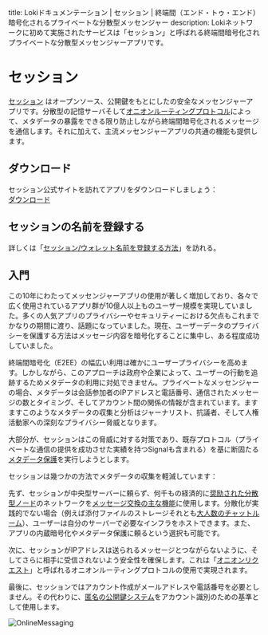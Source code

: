 title: Lokiドキュメンテーション | セッション | 終端間（エンド・トゥ・エンド）暗号化されるプライベートな分散型メッセンジャー
description: Lokiネットワークに初めて実施されたサービスは「セッション」と呼ばれる終端間暗号化されプライベートな分散型メッセンジャーアプリです。

# セッション

[セッション](https://getsession.org) はオープンソース、公開鍵をもとにしたの安全なメッセンジャーアプリです。分散型の記憶サーバそして[オニオンルーティングプロトコル](../infrastructure/#onion-requests)によって、メタデータの暴露をできる限り防止しながら終端間暗号化されるメッセージを通信します。それに加えて、主流メッセンジャーアプリの共通の機能も提供します。

## ダウンロード

セッション公式サイトを訪れてアプリをダウンロードしましょう：<br>
[ダウンロード](https://getsession.org)

## セッションの名前を登録する

詳しくは「[セッション/ウォレット名前を登録する方法](../HowToRegisterSessionNames/)」を訪れる。

## 入門

この10年にわたってメッセンジャーアプリの使用が著しく増加しており、各々で広く使用されているアプリ群が10億人以上ものユーザー規模を実現していました。多くの人気アプリのプライバシーやセキュリティーにおける欠点もこれまでかなりの期間に渡り、話題になっていました。現在、ユーザーデータのプライバシーを保護する方法はメッセージ内容を暗号化することに集中し、ある程度成功していました。

終端間暗号化（E2EE）の幅広い利用は確かにユーザープライバシーを高めます。しかしながら、このアプローチは政府や企業によって、ユーザーの行動を追跡するためメタデータの利用に対処できません。プライベートなメッセンジャーの場合、メタデータは会話参加者のIPアドレスと電話番号、通信されたメッセージの数とタイミング、そしてアカウント間の関係の情報が含まれています。ますますこのようなメタデータの収集と分析はジャーナリスト、抗議者、そして人権活動家への深刻なプライバシー脅威となります。

大部分が、セッションはこの脅威に対する対策であり、既存プロトコル（プライベートな通信の提供を成功させた実績を持つSignalも含まれる）を基に断固たる[メタデータ保護](../infrastructure/)を実行しようとします。

セッションは幾つかの方法でメタデータの収集を軽減しています：

先ず、セッションが中央型サーバーに頼らず、何千もの経済的に[奨励された分散型ノード](../../../ServiceNodes/SNOverview/)のネットワークを[メッセージ交換の主な機能](../message_routing/)に使用します。分散化が実践的でない場合（例えば添付ファイルのストレージそれとも[大人数のチャットルーム](../group_chats/)）、ユーザーは自分のサーバーで必要なインフラをホストできます。また、アプリの内蔵暗号化やメタデータ保護に頼るという選択も可能です。

次に、セッションがIPアドレスは送られるメッセージとつながらないように、そしてさらに相手に受信されないよう安全性を確保します。これは「[オニオンリクエスト](../infrastructure/#onion-requests)」と呼ばれるオニオンルーティングプロトコルの使用で実現されます。

最後に、セッションではアカウント作成がメールアドレスや電話番号を必要としません。その代わりに、[匿名の公開鍵システム](../infrastructure/#identity-and-long-term-keys)をアカウント識別のための基準として使用します。

![OnlineMessaging](../../docs/assets/sessionmockup.png)

